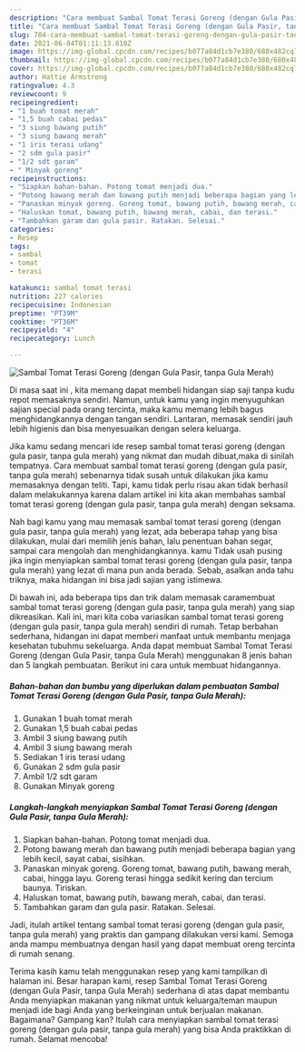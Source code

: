 ```yaml
---
description: "Cara membuat Sambal Tomat Terasi Goreng (dengan Gula Pasir, tanpa Gula Merah) yang enak dan Mudah Dibuat"
title: "Cara membuat Sambal Tomat Terasi Goreng (dengan Gula Pasir, tanpa Gula Merah) yang enak dan Mudah Dibuat"
slug: 704-cara-membuat-sambal-tomat-terasi-goreng-dengan-gula-pasir-tanpa-gula-merah-yang-enak-dan-mudah-dibuat
date: 2021-06-04T01:11:13.810Z
image: https://img-global.cpcdn.com/recipes/b077a84d1cb7e380/680x482cq70/sambal-tomat-terasi-goreng-dengan-gula-pasir-tanpa-gula-merah-foto-resep-utama.jpg
thumbnail: https://img-global.cpcdn.com/recipes/b077a84d1cb7e380/680x482cq70/sambal-tomat-terasi-goreng-dengan-gula-pasir-tanpa-gula-merah-foto-resep-utama.jpg
cover: https://img-global.cpcdn.com/recipes/b077a84d1cb7e380/680x482cq70/sambal-tomat-terasi-goreng-dengan-gula-pasir-tanpa-gula-merah-foto-resep-utama.jpg
author: Hattie Armstrong
ratingvalue: 4.3
reviewcount: 9
recipeingredient:
- "1 buah tomat merah"
- "1,5 buah cabai pedas"
- "3 siung bawang putih"
- "3 siung bawang merah"
- "1 iris terasi udang"
- "2 sdm gula pasir"
- "1/2 sdt garam"
- " Minyak goreng"
recipeinstructions:
- "Siapkan bahan-bahan. Potong tomat menjadi dua."
- "Potong bawang merah dan bawang putih menjadi beberapa bagian yang lebih kecil, sayat cabai, sisihkan."
- "Panaskan minyak goreng. Goreng tomat, bawang putih, bawang merah, cabai, hingga layu. Goreng terasi hingga sedikit kering dan tercium baunya. Tiriskan."
- "Haluskan tomat, bawang putih, bawang merah, cabai, dan terasi."
- "Tambahkan garam dan gula pasir. Ratakan. Selesai."
categories:
- Resep
tags:
- sambal
- tomat
- terasi

katakunci: sambal tomat terasi 
nutrition: 227 calories
recipecuisine: Indonesian
preptime: "PT39M"
cooktime: "PT36M"
recipeyield: "4"
recipecategory: Lunch

---
```



![Sambal Tomat Terasi Goreng (dengan Gula Pasir, tanpa Gula Merah)](https://img-global.cpcdn.com/recipes/b077a84d1cb7e380/680x482cq70/sambal-tomat-terasi-goreng-dengan-gula-pasir-tanpa-gula-merah-foto-resep-utama.jpg)

Di masa  saat ini , kita memang dapat membeli hidangan siap saji tanpa kudu repot memasaknya sendiri. Namun, untuk kamu yang ingin menyuguhkan sajian special pada orang tercinta, maka kamu memang lebih bagus menghidangkannya dengan tangan sendiri. Lantaran, memasak sendiri jauh lebih higienis dan bisa menyesuaikan dengan selera keluarga.

Jika kamu sedang mencari ide resep sambal tomat terasi goreng (dengan gula pasir, tanpa gula merah) yang nikmat dan mudah dibuat,maka di sinilah tempatnya. Cara membuat sambal tomat terasi goreng (dengan gula pasir, tanpa gula merah)  sebenarnya tidak susah untuk dilakukan jika kamu memasaknya dengan teliti. Tapi, kamu tidak perlu risau akan tidak berhasil dalam melakukannya 
karena dalam artikel ini kita akan membahas sambal tomat terasi goreng (dengan gula pasir, tanpa gula merah) dengan seksama.  



Nah bagi kamu yang mau memasak sambal tomat terasi goreng (dengan gula pasir, tanpa gula merah) yang lezat, ada beberapa tahap yang bisa dilakukan, mulai dari memilih jenis bahan, lalu penentuan bahan segar, sampai cara mengolah dan menghidangkannya. kamu Tidak usah pusing jika ingin menyiapkan sambal tomat terasi goreng (dengan gula pasir, tanpa gula merah) yang lezat di mana pun anda berada. Sebab, asalkan anda  tahu triknya, maka hidangan ini bisa jadi sajian yang istimewa.

Di bawah ini, ada beberapa tips dan trik dalam memasak caramembuat sambal tomat terasi goreng (dengan gula pasir, tanpa gula merah) yang siap dikreasikan. Kali ini, mari kita coba variasikan sambal tomat terasi goreng (dengan gula pasir, tanpa gula merah) sendiri di rumah. Tetap berbahan sederhana, hidangan ini dapat memberi manfaat untuk membantu menjaga kesehatan tubuhmu sekeluarga. Anda dapat membuat Sambal Tomat Terasi Goreng (dengan Gula Pasir, tanpa Gula Merah) menggunakan 8 jenis bahan dan 5 langkah pembuatan. Berikut ini cara untuk membuat hidangannya.

<!--inarticleads1-->

##### Bahan-bahan dan bumbu yang diperlukan dalam pembuatan Sambal Tomat Terasi Goreng (dengan Gula Pasir, tanpa Gula Merah):

1. Gunakan 1 buah tomat merah
1. Gunakan 1,5 buah cabai pedas
1. Ambil 3 siung bawang putih
1. Ambil 3 siung bawang merah
1. Sediakan 1 iris terasi udang
1. Gunakan 2 sdm gula pasir
1. Ambil 1/2 sdt garam
1. Gunakan  Minyak goreng




<!--inarticleads2-->

##### Langkah-langkah menyiapkan Sambal Tomat Terasi Goreng (dengan Gula Pasir, tanpa Gula Merah):

1. Siapkan bahan-bahan. Potong tomat menjadi dua.
1. Potong bawang merah dan bawang putih menjadi beberapa bagian yang lebih kecil, sayat cabai, sisihkan.
1. Panaskan minyak goreng. Goreng tomat, bawang putih, bawang merah, cabai, hingga layu. Goreng terasi hingga sedikit kering dan tercium baunya. Tiriskan.
1. Haluskan tomat, bawang putih, bawang merah, cabai, dan terasi.
1. Tambahkan garam dan gula pasir. Ratakan. Selesai.




Jadi, itulah artikel tentang  sambal tomat terasi goreng (dengan gula pasir, tanpa gula merah)  yang praktis dan gampang dilakukan versi kami. Semoga anda mampu membuatnya dengan hasil yang dapat membuat oreng tercinta di rumah senang. 

Terima kasih kamu telah menggunakan resep yang kami tampilkan di halaman ini. Besar harapan kami, resep  Sambal Tomat Terasi Goreng (dengan Gula Pasir, tanpa Gula Merah) sederhana di atas dapat membantu Anda menyiapkan makanan yang nikmat untuk keluarga/teman maupun menjadi ide bagi Anda yang berkeinginan untuk berjualan makanan. Bagaimana? Gampang kan? Itulah cara menyiapkan sambal tomat terasi goreng (dengan gula pasir, tanpa gula merah) yang bisa Anda praktikkan di rumah. Selamat mencoba!

